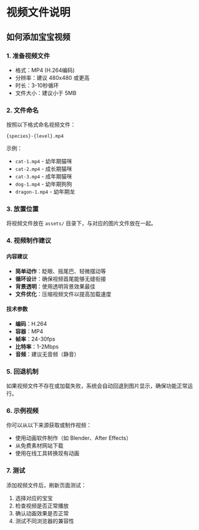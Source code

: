# 视频文件说明

## 如何添加宝宝视频

### 1. 准备视频文件
- 格式：MP4 (H.264编码)
- 分辨率：建议 480x480 或更高
- 时长：3-10秒循环
- 文件大小：建议小于 5MB

### 2. 文件命名
按照以下格式命名视频文件：
```
{species}-{level}.mp4
```

示例：
- `cat-1.mp4` - 幼年期猫咪
- `cat-2.mp4` - 成长期猫咪  
- `cat-3.mp4` - 成年期猫咪
- `dog-1.mp4` - 幼年期狗狗
- `dragon-1.mp4` - 幼年期龙

### 3. 放置位置
将视频文件放在 `assets/` 目录下，与对应的图片文件放在一起。

### 4. 视频制作建议

#### 内容建议
- **简单动作**：眨眼、摇尾巴、轻微摆动等
- **循环设计**：确保视频首尾能够无缝衔接
- **背景透明**：使用透明背景效果最佳
- **文件优化**：压缩视频文件以提高加载速度

#### 技术参数
- **编码**：H.264
- **容器**：MP4
- **帧率**：24-30fps
- **比特率**：1-2Mbps
- **音频**：建议无音频（静音）

### 5. 回退机制
如果视频文件不存在或加载失败，系统会自动回退到图片显示，确保功能正常运行。

### 6. 示例视频
你可以从以下来源获取或制作视频：
- 使用动画软件制作（如 Blender、After Effects）
- 从免费素材网站下载
- 使用在线工具转换现有动画

### 7. 测试
添加视频文件后，刷新页面测试：
1. 选择对应的宝宝
2. 检查视频是否正常播放
3. 确认动画效果是否正常
4. 测试不同浏览器的兼容性 